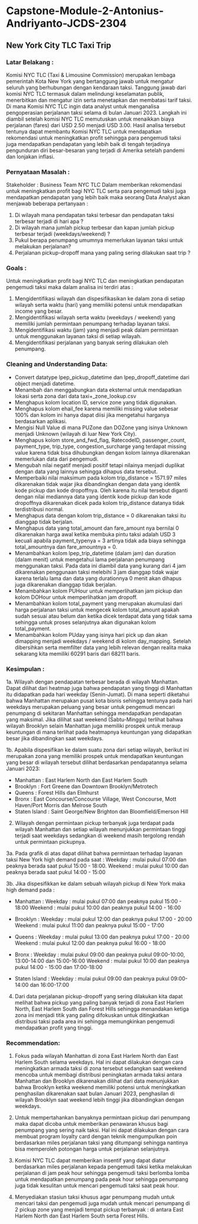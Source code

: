 # Capstone-Module-2-Antonius-Andriyanto-JCDS-2304
## New York City TLC Taxi Trip

### Latar Belakang :
Komisi NYC TLC (Taxi & Limousine Commission) merupakan lembaga pemerintah Kota New York yang bertanggung jawab untuk mengatur seluruh yang berhubungan dengan kendaraan taksi. Tanggung jawab dari komisi NYC TLC termasuk dalam melindungi keselamatan publik, menerbitkan dan mengatur izin serta menetapkan dan membatasi tarif taksi. Di mana Komisi NYC TLC ingin data analyst untuk menganalisa pengoperasian perjalanan taksi selama di bulan Januari 2023. Langkah ini diambil setelah komisi NYC TLC memutuskan untuk menaikkan biaya perjalanan (fares) dari USD 2.50 menjadi USD 3.00. Hasil analisa tersebut tentunya dapat membantu Komisi NYC TLC untuk mendapatkan rekomendasi untuk meningkatkan profit sehingga para pengemudi taksi juga mendapatkan pendapatan yang lebih baik di tengah terjadinya pengunduran diri besar-besaran yang terjadi di Amerika setelah pandemi dan lonjakan inflasi.

### Pernyataan Masalah :
Stakeholder : Business Team NYC TLC
Dalam memberikan rekomendasi untuk meningkatkan profit bagi NYC TLC serta para pengemudi taksi juga mendapatkan pendapatan yang lebih baik maka seorang Data Analyst akan menjawab beberapa pertanyaan :
1. Di wilayah mana pendapatan taksi terbesar dan pendapatan taksi terbesar terjadi di hari apa ? 
2. Di wilayah mana jumlah pickup terbesar dan kapan jumlah pickup terbesar terjadi (weekdays/weekend) ?
3. Pukul berapa penumpang umumnya memerlukan layanan taksi untuk melakukan perjalanan?
4. Perjalanan pickup-dropoff mana yang paling sering dilakukan saat trip ?

### Goals :
Untuk meningkatkan profit bagi NYC TLC dan meningkatkan pendapatan pengemudi taksi maka dalam analisa ini terdiri atas :
1. Mengidentifikasi wilayah dan dispesifikasikan ke dalam zona di setiap wilayah serta waktu (hari) yang memiliki potensi untuk mendapatkan income yang besar.
2. Mengidentifikasi wilayah serta waktu (weekdays / weekend) yang memiliki jumlah permintaan penumpang terhadap layanan taksi.
3. Mengidentifikasi waktu (jam) yang menjadi peak dalam permintaan untuk menggunakan layanan taksi di setiap wilayah.
4. Mengidentifikasi perjalanan yang banyak sering dilakukan oleh penumpang.

### Cleaning and Understanding Data:
- Convert datatype lpep_pickup_datetime dan lpep_dropoff_datetime dari object menjadi datetime.
- Menambah dan menggabungkan data eksternal untuk mendapatkan lokasi serta zona dari data taxi+_zone_lookup.csv
- Menghapus kolom location ID, service zone yang tidak digunakan.
- Menghapus kolom ehail_fee karena memiliki missing value sebesar 100% dan kolom ini hanya dapat diisi jika mengetahui harganya berdasarkan aplikasi.
- Mengisi Null Value di mana PUZone dan DOZone yang isinya Unknown menjadi Unknown (wilayah di luar New York City).
- Menghapus kolom store_and_fwd_flag, RatecodeID, passenger_count, payment_type, trip_type, congestion_surcharge yang terdapat missing value karena tidak bisa dihubungkan dengan kolom lainnya dikarenakan memerlukan data dari pengemudi.
- Mengubah nilai negatif menjadi positif tetapi nilainya menjadi duplikat dengan data yang lainnya sehingga dihapus data tersebut.
- Memperbaiki nilai maksimum pada kolom trip_distance = 1571.97 miles dikarenakan tidak wajar jika dibandingkan dengan data yang identik kode pickup dan kode dropoffnya. Oleh karena itu nilai tersebut diganti dengan nilai mediannya data yang identik kode pickup dan kode dropoffnya dikarenakan dicek pada kolom trip_distance datanya tidak terdistribusi normal.
- Menghapus data dengan kolom trip_distance = 0 dikarenakan taksi itu dianggap tidak berjalan.
- Menghapus data yang total_amount dan fare_amount nya bernilai 0 dikarenakan harga awal ketika membuka pintu taksi adalah USD 3 kecuali apabila payment_typenya = 3 artinya tidak ada biaya sehingga total_amountnya dan fare_amountnya = 0.
- Menambahkan kolom lpep_trip_datetime (dalam jam) dan duration (dalam menit) untuk mengetahui lama perjalanan penumpang menggunakan taksi. Pada data ini diambil data yang kurang dari 4 jam dikarenakan penggunaan taksi melebihi 3 jam dianggap tidak wajar karena terlalu lama dan data yang durationnya 0 menit akan dihapus juga dikarenakan dianggap tidak berjalan.
- Menambahkan kolom PUHour untuk memperlihatkan jam pickup dan kolom DOHour untuk memperlihatkan jam dropoff.
- Menambahkan kolom total_payment yang merupakan akumulasi dari harga perjalanan taksi untuk mengecek kolom total_amount apakah sudah sesuai atau belum dan ketika dicek terdapat data yang tidak sama sehingga untuk proses selanjutnya akan digunakan kolom total_payment.
- Menambahkan kolom PUday yang isinya hari pick up dan akan dimapping menjadi weekdays / weekend di kolom day_mapping.
Setelah dibersihkan serta memfilter data yang lebih relevan dengan realita maka sekarang kita memiliki 60291 baris dari 68211 baris.

### Kesimpulan :

1a. Wilayah dengan pendapatan terbesar berada di wilayah Manhattan. Dapat dilihat dari heatmap juga bahwa pendapatan yang tinggi di Manhattan itu didapatkan pada hari weekday (Senin-Jumat). Di mana seperti diketahui bahwa Manhattan merupakan pusat kota bisnis sehingga tentunya pada hari weekdays merupakan peluang yang besar untuk pengemudi mencari penumpang di sekitaran Manhattan sehingga mendapatkan pendapatan yang maksimal. Jika dilihat saat weekend (Sabtu-Minggu) terlihat bahwa wilayah Brooklyn selain Manhattan juga memiliki prospek untuk meraup keuntungan di mana terlihat pada heatmapnya keuntungan yang didapatkan besar jika dibandingkan saat weekdays.

1b. Apabila dispesifikan ke dalam suatu zona dari setiap wilayah, berikut ini merupakan zona yang memiliki prospek untuk mendapatkan keuntungan yang besar di wilayah tersebut dilihat berdasarkan pendapatannya selama Januari 2023:
- Manhattan     : East Harlem North dan East Harlem South
- Brooklyn     : Fort Greene dan Downtown Brooklyn/Metrotech
- Queens        : Forest Hills dan Elmhurst
- Bronx         : East Concourse/Concourse Village, West Concourse, Mott Haven/Port Morris dan Melrose South
- Staten Island : Saint George/New Brighton dan Bloomfield/Emerson Hill

2. Wilayah dengan permintaan pickup terbanyak juga terdapat pada wilayah Manhattan dan setiap wilayah menunjukkan permintaan tinggi terjadi saat weekdays sedangkan di weekend masih tergolong rendah untuk permintaan pickupnya.

3a. Pada grafik di atas dapat dilihat bahwa permintaan terhadap layanan taksi New York high demand pada saat :
Weekday : mulai pukul 07:00 dan peaknya berada saat pukul 15:00 - 18:00. 
Weekend : mulai pukul 10:00 dan peaknya berada saat pukul 14:00 - 15:00

3b. Jika dispesifikkan ke dalam sebuah wilayah pickup di New York maka high demand pada :
- Manhattan     : 
Weekday : mulai pukul 07:00 dan peaknya pukul 15:00 - 18:00
Weekend : mulai pukul 10:00 dan peaknya pukul 14:00 - 16:00

- Brooklyn      :
Weekday : mulai pukul 12:00 dan peaknya pukul 17:00 - 20:00
Weekend : mulai pukul 11:00 dan peaknya pukul 15:00 - 17:00

- Queens        :
Weekday : mulai pukul 13:00 dan peaknya pukul 17:00 - 20:00
Weekend : mulai pukul 12:00 dan peaknya pukul 16:00 - 18:00

- Bronx         :
Weekday : mulai pukul 09:00 dan peaknya pukul 09:00-10:00, 13:00-14:00 dan 15:00-16:00
Weekend : mulai pukul 10:00 dan peaknya pukul 14:00 - 15:00 dan 17:00-18:00

- Staten Island :
Weekday : mulai pukul 09:00 dan peaknya pukul 09:00-14:00 dan 16:00-17:00

4. Dari data perjalanan pickup-dropoff yang sering dilakukan kita dapat melihat bahwa pickup yang paling banyak terjadi di zona East Harlem North, East Harlem South dan Forest Hills sehingga menandakan ketiga zona ini menjadi titik yang paling difokuskan untuk ditingkatkan distribusi taksi pada area ini sehingga memungkinkan pengemudi mendapatkan profit yang tinggi.

### Recommendation:

1. Fokus pada wilayah Manhattan di zona East Harlem North dan East Harlem South selama weekdays. Hal ini dapat dilakukan dengan cara meningkatkan armada taksi di zona tersebut sedangkan saat weekend mencoba untuk membagi distribusi peningkatan armada taksi antara Manhattan dan Brooklyn dikarenakan dilihat dari data menunjukkan bahwa Brooklyn ketika weekend memiliki potensi untuk meningkatkan penghasilan dikarenakan saat bulan Januari 2023, penghasilan di wilayah Brooklyn saat weekend lebih tinggi jika dibandingkan dengan weekdays.

2. Untuk mempertahankan banyaknya permintaan pickup dari penumpang maka dapat dicoba untuk memberikan penawaran khusus bagi penumpang yang sering naik taksi. Hal ini dapat dilakukan dengan cara membuat program loyalty card dengan teknik mengumpulkan poin berdasarkan miles perjalanan taksi yang ditumpangi sehingga nantinya bisa memperoleh potongan harga untuk perjalanan selanjutnya.

3. Komisi NYC TLC dapat memberikan insentif yang dapat diatur berdasarkan miles perjalanan kepada pengemudi taksi ketika melakukan perjalanan di jam peak hour sehingga pengemudi taksi berlomba lomba untuk mendapatkan penumpang pada peak hour sehingga penumpang juga tidak kesulitan untuk mencari pengemudi taksi saat peak hour.

4. Menyediakan stasiun taksi khusus agar penumpang mudah untuk mencari taksi dan pengemudi juga mudah untuk mencari penumpang di 2 pickup zone yang menjadi tempat pickup terbanyak : di antara East Harlem North dan East Harlem South serta Forest Hills.
